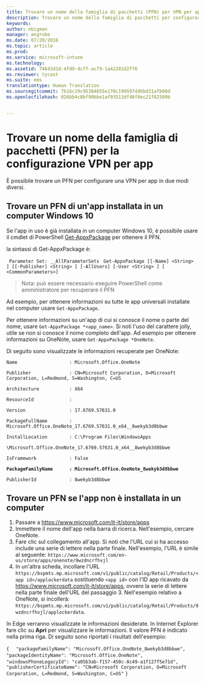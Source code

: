 ```yaml
---
title: Trovare un nome della famiglia di pacchetti (PFN) per VPN per app | Microsoft Intune
description: Trovare un nome della famiglia di pacchetti per configurare una VPN per app.
keywords: 
author: nbigman
manager: angrobe
ms.date: 07/20/2016
ms.topic: article
ms.prod: 
ms.service: microsoft-intune
ms.technology: 
ms.assetid: 74643d1d-4fd9-4cff-ac79-1a42281d2f76
ms.reviewer: tycast
ms.suite: ems
translationtype: Human Translation
ms.sourcegitcommit: 7b16c19c95384655e170c199597dd6bd31afb90d
ms.openlocfilehash: 026bb4c8bf90bbe1af93513df46f0ec21f82509b


---
```


# Trovare un nome della famiglia di pacchetti (PFN) per la configurazione VPN per app

È possibile trovare un PFN per configurare una VPN per app in due modi diversi.

## Trovare un PFN di un'app installata in un computer Windows 10

Se l'app in uso è già installata in un computer Windows 10, è possibile usare il cmdlet di PowerShell [Get-AppxPackage](https://technet.microsoft.com/library/hh856044.aspx) per ottenere il PFN.

la sintassi di Get-AppxPackage è:

` Parameter Set: __AllParameterSets`
` Get-AppxPackage [[-Name] <String> ] [[-Publisher] <String> ] [-AllUsers] [-User <String> ] [ <CommonParameters>]`

> Nota: può essere necessario eseguire PowerShell come amministratore per recuperare il PFN

Ad esempio, per ottenere informazioni su tutte le app universali installate nel computer usare `Get-AppxPackage`.

Per ottenere informazioni su un'app di cui si conosce il nome o parte del nome, usare `Get-AppxPackage *<app_name>`. Si noti l'uso del carattere jolly, utile se non si conosce il nome completo dell'app. Ad esempio per ottenere informazioni su OneNote, usare `Get-AppxPackage *OneNote`.


Di seguito sono visualizzate le informazioni recuperate per OneNote:

`Name                   : Microsoft.Office.OneNote`

`Publisher              : CN=Microsoft Corporation, O=Microsoft Corporation, L=Redmond, S=Washington, C=US`

`Architecture           : X64`

`ResourceId             :`

`Version                : 17.6769.57631.0`

`PackageFullName        : Microsoft.Office.OneNote_17.6769.57631.0_x64__8wekyb3d8bbwe`

`InstallLocation        : C:\Program Files\WindowsApps`

`\Microsoft.Office.OneNote_17.6769.57631.0_x64__8wekyb3d8bbwe`

`IsFramework            : False`

**`PackageFamilyName      : Microsoft.Office.OneNote_8wekyb3d8bbwe`**

`PublisherId            : 8wekyb3d8bbwe`



## Trovare un PFN se l'app non è installata in un computer

1.  Passare a https://www.microsoft.com/it-it/store/apps
2.  Immettere il nome dell'app nella barra di ricerca. Nell'esempio, cercare OneNote.
3.  Fare clic sul collegamento all'app. Si noti che l'URL cui si ha accesso include una serie di lettere nella parte finale. Nell'esempio, l'URL è simile al seguente:
`https://www.microsoft.com/en-us/store/apps/onenote/9wzdncrfhvjl`
4.  In un'altra scheda, incollare l'URL `https://bspmts.mp.microsoft.com/v1/public/catalog/Retail/Products/<app id>/applockerdata` sostituendo `<app id>` con l'ID app ricavato da https://www.microsoft.com/it-it/store/apps, ovvero la serie di lettere nella parte finale dell'URL del passaggio 3. Nell'esempio relativo a OneNote, si incollerà: `https://bspmts.mp.microsoft.com/v1/public/catalog/Retail/Products/9wzdncrfhvjl/applockerdata`.

In Edge verranno visualizzate le informazioni desiderate. In Internet Explorer fare clic su **Apri** per visualizzare le informazioni. Il valore PFN è indicato nella prima riga. Di seguito sono riportati i risultati dell'esempio:


`{`
`  "packageFamilyName": "Microsoft.Office.OneNote_8wekyb3d8bbwe",`
`  "packageIdentityName": "Microsoft.Office.OneNote",`
`  "windowsPhoneLegacyId": "ca05b3ab-f157-450c-8c49-a1f127f5e71d",`
`  "publisherCertificateName": "CN=Microsoft Corporation, O=Microsoft Corporation, L=Redmond, S=Washington, C=US"`
`}`



<!--HONumber=Aug16_HO1-->


